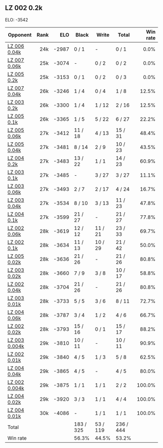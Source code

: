 ## LZ 002 0.2k ##

ELO: -3542

Opponent | Rank | ELO | Black | Write | Total | Win rate
---------|-----:|----:|-------|-------|-------|-------:
[LZ 006 0.04k](LZ%20006%200.04k.md) | 24k | -2987 | 0 / 1 | - | 0 / 1 | 0.0%
[LZ 007 0.06k](LZ%20007%200.06k.md) | 25k | -3074 | - | 0 / 2 | 0 / 2 | 0.0%
[LZ 005 0.2k](LZ%20005%200.2k.md) | 25k | -3153 | 0 / 1 | 0 / 2 | 0 / 3 | 0.0%
[LZ 007 0.04k](LZ%20007%200.04k.md) | 26k | -3246 | 1 / 4 | 0 / 4 | 1 / 8 | 12.5%
[LZ 003 0.2k](LZ%20003%200.2k.md) | 26k | -3300 | 1 / 4 | 1 / 12 | 2 / 16 | 12.5%
[LZ 005 0.1k](LZ%20005%200.1k.md) | 26k | -3365 | 1 / 5 | 5 / 22 | 6 / 27 | 22.2%
[LZ 005 0.06k](LZ%20005%200.06k.md) | 27k | -3412 | 11 / 18 | 4 / 13 | 15 / 31 | 48.4%
[LZ 005 0.04k](LZ%20005%200.04k.md) | 27k | -3481 | 8 / 14 | 2 / 9 | 10 / 23 | 43.5%
[LZ 004 0.2k](LZ%20004%200.2k.md) | 27k | -3483 | 13 / 22 | 1 / 1 | 14 / 23 | 60.9%
[LZ 003 0.1k](LZ%20003%200.1k.md) | 27k | -3485 | - | 3 / 27 | 3 / 27 | 11.1%
[LZ 003 0.06k](LZ%20003%200.06k.md) | 27k | -3493 | 2 / 7 | 2 / 17 | 4 / 24 | 16.7%
[LZ 003 0.04k](LZ%20003%200.04k.md) | 27k | -3534 | 8 / 10 | 3 / 13 | 11 / 23 | 47.8%
[LZ 004 0.1k](LZ%20004%200.1k.md) | 27k | -3599 | 21 / 27 | - | 21 / 27 | 77.8%
[LZ 002 0.06k](LZ%20002%200.06k.md) | 28k | -3619 | 12 / 12 | 11 / 21 | 23 / 33 | 69.7%
[LZ 002 0.1k](LZ%20002%200.1k.md) | 28k | -3634 | 11 / 13 | 10 / 29 | 21 / 42 | 50.0%
[LZ 005 0.02k](LZ%20005%200.02k.md) | 28k | -3636 | 21 / 26 | - | 21 / 26 | 80.8%
[LZ 003 0.02k](LZ%20003%200.02k.md) | 28k | -3660 | 7 / 9 | 3 / 8 | 10 / 17 | 58.8%
[LZ 002 0.04k](LZ%20002%200.04k.md) | 28k | -3704 | 21 / 26 | - | 21 / 26 | 80.8%
[LZ 003 0.01k](LZ%20003%200.01k.md) | 28k | -3733 | 5 / 5 | 3 / 6 | 8 / 11 | 72.7%
[LZ 004 0.06k](LZ%20004%200.06k.md) | 28k | -3787 | 3 / 4 | 1 / 2 | 4 / 6 | 66.7%
[LZ 002 0.02k](LZ%20002%200.02k.md) | 28k | -3793 | 15 / 16 | 0 / 1 | 15 / 17 | 88.2%
[LZ 003 0.004k](LZ%20003%200.004k.md) | 29k | -3810 | 10 / 11 | - | 10 / 11 | 90.9%
[LZ 002 0.01k](LZ%20002%200.01k.md) | 29k | -3840 | 4 / 5 | 1 / 3 | 5 / 8 | 62.5%
[LZ 004 0.04k](LZ%20004%200.04k.md) | 29k | -3865 | 4 / 5 | - | 4 / 5 | 80.0%
[LZ 002 0.004k](LZ%20002%200.004k.md) | 29k | -3875 | 1 / 1 | 1 / 1 | 2 / 2 | 100.0%
[LZ 004 0.02k](LZ%20004%200.02k.md) | 29k | -3920 | 3 / 3 | 1 / 1 | 4 / 4 | 100.0%
[LZ 004 0.01k](LZ%20004%200.01k.md) | 30k | -4086 | - | 1 / 1 | 1 / 1 | 100.0%
Total | | | 183 / 325 | 53 / 119 | 236 / 444 | 
Win rate| | | 56.3% | 44.5% | 53.2% | 
